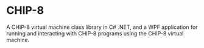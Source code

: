 # CHIP-8
A CHIP-8 virtual machine class library in C# .NET, and a WPF application for running and interacting with CHIP-8 programs using the CHIP-8 virtual machine.
